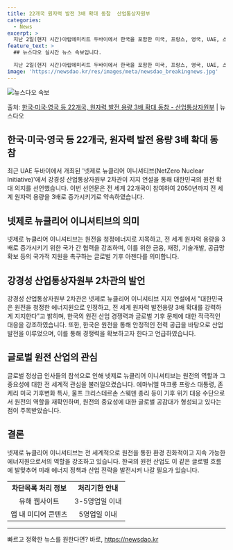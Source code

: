 ```yaml
---
title: 22개국 원자력 발전 3배 확대 동참  산업통상자원부
categories:
  - News
excerpt: >
  지난 2일(현지 시간)아랍에미리트 두바이에서 한국을 포함한 미국, 프랑스, 영국, UAE, 스웨덴 등 전세계…
feature_text: >
  ## 뉴스다오 실시간 뉴스 속보입니다.

  지난 2일(현지 시간)아랍에미리트 두바이에서 한국을 포함한 미국, 프랑스, 영국, UAE, 스웨덴 등 전세계…
image: 'https://newsdao.kr/res/images/meta/newsdao_breakingnews.jpg'
---
```


![뉴스다오 속보](https://newsdao.kr/res/images/meta/newsdao_breakingnews.jpg)

<p>출처: <a href="https://newsdao.kr/2725" rel="dofollow">한국·미국·영국 등 22개국, 원자력 발전 용량 3배 확대 동참 - 산업통상자원부</a> | 뉴스다오</p>

<h2 data-ke-size="size26">한국·미국·영국 등 22개국, 원자력 발전 용량 3배 확대 동참</h2>
<p data-ke-size="size16">최근 UAE 두바이에서 개최된 '넷제로 뉴클리어 이니셔티브(NetZero Nuclear Initiative)'에서 강경성 산업통상자원부 2차관이 지지 연설을 통해 대한민국의 원전 확대 의지를 선언했습니다. 이번 선언문은 전 세계 22개국이 참여하여 2050년까지 전 세계 원자력 용량을 3배로 증가시키기로 약속하였습니다.</p>

<h2 data-ke-size="size26">넷제로 뉴클리어 이니셔티브의 의미</h2>
<p data-ke-size="size16">넷제로 뉴클리어 이니셔티브는 원전을 청정에너지로 지목하고, 전 세계 원자력 용량을 3배로 증가시키기 위한 국가 간 협력을 강조하며, 이를 위한 금융, 재정, 기술개발, 공급망 확보 등의 국가적 지원을 촉구하는 글로벌 기후 아젠다를 의미합니다.</p>

<h2 data-ke-size="size26">강경성 산업통상자원부 2차관의 발언</h2>
<p data-ke-size="size16">강경성 산업통상자원부 2차관은 넷제로 뉴클리어 이니셔티브 지지 연설에서 "대한민국은 원전을 청정한 에너지원으로 인정하고, 전 세계 원자력 발전용량 3배 확대를 강력하게 지지한다"고 밝히며, 한국의 원전 산업 경쟁력과 글로벌 기후 문제에 대한 적극적인 대응을 강조하였습니다. 또한, 한국은 원전을 통해 안정적인 전력 공급을 바탕으로 산업 발전을 이루었으며, 이를 통해 경쟁력을 확보하고자 한다고 언급하였습니다.</p>

<h2 data-ke-size="size26">글로벌 원전 산업의 관심</h2>
<p data-ke-size="size16">글로벌 정상급 인사들의 참석으로 인해 넷제로 뉴클리어 이니셔티브는 원전의 역할과 그 중요성에 대한 전 세계적 관심을 불러일으켰습니다. 에마뉘엘 마크롱 프랑스 대통령, 존 케리 미국 기후변화 특사, 울프 크리스테르손 스웨덴 총리 등이 기후 위기 대응 수단으로서 원전의 역할을 재확인하며, 원전의 중요성에 대한 글로벌 공감대가 형성되고 있다는 점이 주목받았습니다.</p>

<h2 data-ke-size="size26">결론</h2>
<p data-ke-size="size16">넷제로 뉴클리어 이니셔티브는 전 세계적으로 원전을 통한 환경 친화적이고 지속 가능한 에너지원으로서의 역할을 강조하고 있습니다. 한국의 원전 산업도 이 같은 글로벌 흐름에 발맞추어 미래 에너지 정책과 산업 전략을 발전시켜 나갈 필요가 있습니다.</p>

<table>
	<tbody>
		<tr>
			<td style="text-align: center; height: 17px;"><b>차단목록 처리 정보</b></td>
			<td style="text-align: center; height: 17px;"><b>처리기한 안내</b></td>
		</tr>
		<tr>
			<td style="text-align: center; height: 17px;">유해 웹사이트</td>
			<td style="text-align: center; height: 17px;">3-5영업일 이내</td>
		</tr>
		<tr>
			<td style="text-align: center; height: 17px;">앱 내 미디어 콘텐츠</td>
			<td style="text-align: center; height: 17px;">5영업일 이내</td>
		</tr>
	</tbody>
</table>
<hr> 

빠르고 정확한 뉴스를 원한다면? 바로, <a href="https://newsdao.kr" rel="dofollow">https://newsdao.kr</a>


    

